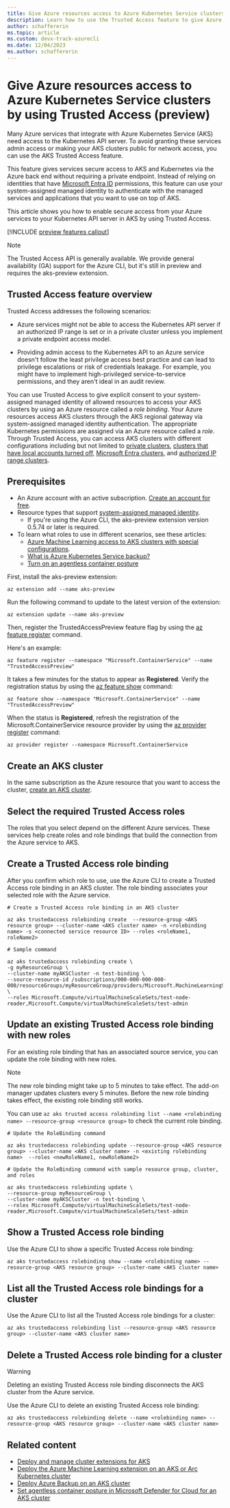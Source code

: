 ```yaml
---
title: Give Azure resources access to Azure Kubernetes Service clusters by using Trusted Access (preview)
description: Learn how to use the Trusted Access feature to give Azure resources access to Azure Kubernetes Service (AKS) clusters.
author: schaffererin
ms.topic: article
ms.custom: devx-track-azurecli
ms.date: 12/04/2023
ms.author: schaffererin
---
```


# Give Azure resources access to Azure Kubernetes Service clusters by using Trusted Access (preview)

Many Azure services that integrate with Azure Kubernetes Service (AKS) need access to the Kubernetes API server. To avoid granting these services admin access or making your AKS clusters public for network access, you can use the AKS Trusted Access feature.

This feature gives services secure access to AKS and Kubernetes via the Azure back end without requiring a private endpoint. Instead of relying on identities that have [Microsoft Entra ID](../active-directory/fundamentals/active-directory-whatis.md) permissions, this feature can use your system-assigned managed identity to authenticate with the managed services and applications that you want to use on top of AKS.

This article shows you how to enable secure access from your Azure services to your Kubernetes API server in AKS by using Trusted Access.

[!INCLUDE [preview features callout](./includes/preview/preview-callout.md)]

> [!NOTE]
> The Trusted Access API is generally available. We provide general availability (GA) support for the Azure CLI, but it's still in preview and requires the aks-preview extension.

## Trusted Access feature overview

Trusted Access addresses the following scenarios:

* Azure services might not be able to access the Kubernetes API server if an authorized IP range is set or in a private cluster unless you implement a private endpoint access model.

* Providing admin access to the Kubernetes API to an Azure service doesn't follow the least privilege access best practice and can lead to privilege escalations or risk of credentials leakage. For example, you might have to implement high-privileged service-to-service permissions, and they aren't ideal in an audit review.

You can use Trusted Access to give explicit consent to your system-assigned managed identity of allowed resources to access your AKS clusters by using an Azure resource called a *role binding*. Your Azure resources access AKS clusters through the AKS regional gateway via system-assigned managed identity authentication. The appropriate Kubernetes permissions are assigned via an Azure resource called a *role*. Through Trusted Access, you can access AKS clusters with different configurations including but not limited to [private clusters](private-clusters.md), [clusters that have local accounts turned off](manage-local-accounts-managed-azure-ad.md#disable-local-accounts), [Microsoft Entra clusters](azure-ad-integration-cli.md), and [authorized IP range clusters](api-server-authorized-ip-ranges.md).

## Prerequisites

* An Azure account with an active subscription. [Create an account for free](https://azure.microsoft.com/free/?WT.mc_id=A261C142F).
* Resource types that support [system-assigned managed identity](../active-directory/managed-identities-azure-resources/overview.md).
  * If you're using the Azure CLI, the aks-preview extension version 0.5.74 or later is required.
* To learn what roles to use in different scenarios, see these articles:
  * [Azure Machine Learning access to AKS clusters with special configurations](https://github.com/Azure/AML-Kubernetes/blob/master/docs/azureml-aks-ta-support.md).
  * [What is Azure Kubernetes Service backup?][aks-azure-backup]
  * [Turn on an agentless container posture](../defender-for-cloud/concept-agentless-containers.md)

First, install the aks-preview extension:

```azurecli
az extension add --name aks-preview
```

Run the following command to update to the latest version of the extension:

```azurecli
az extension update --name aks-preview
```

Then, register the TrustedAccessPreview feature flag by using the [az feature register][az-feature-register] command.

Here's an example:

```azurecli-interactive
az feature register --namespace "Microsoft.ContainerService" --name "TrustedAccessPreview"
```

It takes a few minutes for the status to appear as **Registered**. Verify the registration status by using the [az feature show][az-feature-show] command:

```azurecli-interactive
az feature show --namespace "Microsoft.ContainerService" --name "TrustedAccessPreview"
```

When the status is **Registered**, refresh the registration of the Microsoft.ContainerService resource provider by using the [az provider register][az-provider-register] command:

```azurecli-interactive
az provider register --namespace Microsoft.ContainerService
```

## Create an AKS cluster

In the same subscription as the Azure resource that you want to access the cluster, [create an AKS cluster](tutorial-kubernetes-deploy-cluster.md).

## Select the required Trusted Access roles

The roles that you select depend on the different Azure services. These services help create roles and role bindings that build the connection from the Azure service to AKS.

## Create a Trusted Access role binding

After you confirm which role to use, use the Azure CLI to create a Trusted Access role binding in an AKS cluster. The role binding associates your selected role with the Azure service.

```azurecli
# Create a Trusted Access role binding in an AKS cluster

az aks trustedaccess rolebinding create  --resource-group <AKS resource group> --cluster-name <AKS cluster name> -n <rolebinding name> -s <connected service resource ID> --roles <roleName1, roleName2>

# Sample command

az aks trustedaccess rolebinding create \
-g myResourceGroup \
--cluster-name myAKSCluster -n test-binding \
--source-resource-id /subscriptions/000-000-000-000-000/resourceGroups/myResourceGroup/providers/Microsoft.MachineLearningServices/workspaces/MyMachineLearning \
--roles Microsoft.Compute/virtualMachineScaleSets/test-node-reader,Microsoft.Compute/virtualMachineScaleSets/test-admin
```

## Update an existing Trusted Access role binding with new roles

For an existing role binding that has an associated source service, you can update the role binding with new roles.

> [!NOTE]
> The new role binding might take up to 5 minutes to take effect. The add-on manager updates clusters every 5 minutes. Before the new role binding takes effect, the existing role binding still works.
>
> You can use `az aks trusted access rolebinding list --name <rolebinding name> --resource-group <resource group>` to check the current role binding.

```azurecli
# Update the RoleBinding command

az aks trustedaccess rolebinding update --resource-group <AKS resource group> --cluster-name <AKS cluster name> -n <existing rolebinding name>  --roles <newRoleName1, newRoleName2>

# Update the RoleBinding command with sample resource group, cluster, and roles

az aks trustedaccess rolebinding update \
--resource-group myResourceGroup \
--cluster-name myAKSCluster -n test-binding \
--roles Microsoft.Compute/virtualMachineScaleSets/test-node-reader,Microsoft.Compute/virtualMachineScaleSets/test-admin
```

## Show a Trusted Access role binding

Use the Azure CLI to show a specific Trusted Access role binding:

```azurecli
az aks trustedaccess rolebinding show --name <rolebinding name> --resource-group <AKS resource group> --cluster-name <AKS cluster name>
```

## List all the Trusted Access role bindings for a cluster

Use the Azure CLI to list all the Trusted Access role bindings for a cluster:

```azurecli
az aks trustedaccess rolebinding list --resource-group <AKS resource group> --cluster-name <AKS cluster name>
```

## Delete a Trusted Access role binding for a cluster

> [!WARNING]
> Deleting an existing Trusted Access role binding disconnects the AKS cluster from the Azure service.

Use the Azure CLI to delete an existing Trusted Access role binding:

```azurecli
az aks trustedaccess rolebinding delete --name <rolebinding name> --resource-group <AKS resource group> --cluster-name <AKS cluster name>
```

## Related content

* [Deploy and manage cluster extensions for AKS](cluster-extensions.md)
* [Deploy the Azure Machine Learning extension on an AKS or Arc Kubernetes cluster](../machine-learning/how-to-deploy-kubernetes-extension.md)
* [Deploy Azure Backup on an AKS cluster](../backup/azure-kubernetes-service-backup-overview.md)
* [Set agentless container posture in Microsoft Defender for Cloud for an AKS cluster](../defender-for-cloud/concept-agentless-containers.md)

<!-- LINKS -->

[az-feature-register]: /cli/azure/feature#az-feature-register
[az-feature-show]: /cli/azure/feature#az-feature-show
[az-provider-register]: /cli/azure/provider#az-provider-register
[aks-azure-backup]: ../backup/azure-kubernetes-service-backup-overview.md
